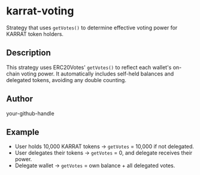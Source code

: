 # karrat-voting

Strategy that uses `getVotes()` to determine effective voting power for KARRAT token holders.

## Description

This strategy uses ERC20Votes' `getVotes()` to reflect each wallet's on-chain voting power. It automatically includes self-held balances and delegated tokens, avoiding any double counting.

## Author

your-github-handle

## Example

- User holds 10,000 KARRAT tokens → `getVotes` = 10,000 if not delegated.
- User delegates their tokens → `getVotes` = 0, and delegate receives their power.
- Delegate wallet → `getVotes` = own balance + all delegated votes.
